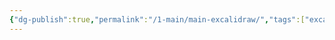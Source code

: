 ```yaml
---
{"dg-publish":true,"permalink":"/1-main/main-excalidraw/","tags":["excalidraw"]}
---
```

<style> .container {font-family: sans-serif; text-align: center;} .button-wrapper button {z-index: 1;height: 40px; width: 100px; margin: 10px;padding: 5px;} .excalidraw .App-menu_top .buttonList { display: flex;} .excalidraw-wrapper { height: 800px; margin: 50px; position: relative;} :root[dir="ltr"] .excalidraw .layer-ui__wrapper .zen-mode-transition.App-menu_bottom--transition-left {transform: none;} </style><script src="https://cdn.jsdelivr.net/npm/react@17/umd/react.production.min.js"></script><script src="https://cdn.jsdelivr.net/npm/react-dom@17/umd/react-dom.production.min.js"></script><script type="text/javascript" src="https://cdn.jsdelivr.net/npm/@excalidraw/excalidraw@0/dist/excalidraw.production.min.js"></script><div id="Mainexcalidraw.md"></div><script>(function(){const InitialData={"type":"excalidraw","version":2,"source":"https://github.com/zsviczian/obsidian-excalidraw-plugin/releases/tag/2.0.23","elements":[{"type":"image","version":246,"versionNonce":980425308,"isDeleted":false,"id":"cm8GT4xA","fillStyle":"hachure","strokeWidth":1,"strokeStyle":"solid","roughness":1,"opacity":100,"angle":0,"x":-600.3333333333334,"y":-447.2734375,"strokeColor":"transparent","backgroundColor":"transparent","width":312.00000000000006,"height":312.00000000000006,"seed":36763,"groupIds":[],"frameId":null,"roundness":null,"boundElements":[],"updated":1710096335280,"link":"[[World Map]]","locked":false,"status":"pending","fileId":"6d36276d1711a30114b725763727b9416ba9b3f8","scale":[1,1]},{"type":"text","version":152,"versionNonce":1294277507,"isDeleted":false,"id":"qLYxC3Hf","fillStyle":"solid","strokeWidth":2,"strokeStyle":"solid","roughness":1,"opacity":100,"angle":0,"x":-215,"y":-497.2734375,"strokeColor":"#fd7e14","backgroundColor":"transparent","width":417.1640625,"height":71.20000000000002,"seed":2088626029,"groupIds":[],"frameId":null,"roundness":null,"boundElements":[],"updated":1710096231600,"link":null,"locked":false,"fontSize":59.33333333333335,"fontFamily":3,"text":"Trebura Wiki","rawText":"Trebura Wiki","textAlign":"center","verticalAlign":"top","containerId":null,"originalText":"Trebura Wiki","lineHeight":1.2,"baseline":57},{"type":"text","version":333,"versionNonce":579785987,"isDeleted":false,"id":"guZjBg0I","fillStyle":"solid","strokeWidth":2,"strokeStyle":"solid","roughness":1,"opacity":100,"angle":0,"x":-503.6365534464519,"y":-406.9401041666667,"strokeColor":"#fd7e14","backgroundColor":"transparent","width":139.66395568847656,"height":35,"seed":1725971203,"groupIds":["F-yLRo0L8hcbXWjPHNBZg"],"frameId":null,"roundness":null,"boundElements":[],"updated":1710096305884,"link":null,"locked":false,"fontSize":28,"fontFamily":1,"text":"World Map","rawText":"World Map","textAlign":"center","verticalAlign":"top","containerId":null,"originalText":"World Map","lineHeight":1.25,"baseline":25},{"type":"rectangle","version":416,"versionNonce":345193635,"isDeleted":false,"id":"W3K1paMdP2P1HzrrW7_Ch","fillStyle":"solid","strokeWidth":2,"strokeStyle":"solid","roughness":1,"opacity":100,"angle":0,"x":-599.0846354166667,"y":-377.4557291666667,"strokeColor":"#fd7e14","backgroundColor":"transparent","width":317.99999999999994,"height":174.66666666666669,"seed":1971754733,"groupIds":["F-yLRo0L8hcbXWjPHNBZg"],"frameId":null,"roundness":{"type":3},"boundElements":[],"updated":1710096305884,"link":null,"locked":false},{"type":"embeddable","version":74,"versionNonce":209811053,"isDeleted":false,"id":"NvggMdEJDPQMsNGO52EXH","fillStyle":"solid","strokeWidth":2,"strokeStyle":"solid","roughness":1,"opacity":100,"angle":0,"x":-245.46028645833337,"y":-385.78906249999994,"strokeColor":"#fd7e14","backgroundColor":"transparent","width":253.33333333333337,"height":142.50000000000003,"seed":751293741,"groupIds":[],"frameId":null,"roundness":{"type":3},"boundElements":[],"updated":1710096289013,"link":"https://www.youtube.com/watch?v=wMVWF2ExMB8&ab_channel=MrPopZitakaGregLynchDermPA","locked":false,"scale":[1,1]},{"text":"📍[[Trebura Map]]","fontSize":28,"fontFamily":1,"textAlign":"center","verticalAlign":"top","baseline":25,"id":"fDhPSivx","type":"text","x":-579.7513020833335,"y":-195.78906249999994,"width":272.58123779296875,"height":35,"angle":0,"strokeColor":"#fd7e14","backgroundColor":"transparent","fillStyle":"hachure","strokeWidth":1,"strokeStyle":"solid","roughness":1,"opacity":100,"roundness":null,"seed":18359,"version":129,"versionNonce":1597793581,"updated":1710096503141,"isDeleted":false,"groupIds":[],"boundElements":[],"link":"[[Trebura Map]]","locked":false,"containerId":null,"originalText":"📍[[Trebura Map]]","rawText":"[[Trebura Map]]","lineHeight":1.25}],"appState":{"theme":"dark","viewBackgroundColor":"#ffffff","currentItemStrokeColor":"#fd7e14","currentItemBackgroundColor":"transparent","currentItemFillStyle":"solid","currentItemStrokeWidth":2,"currentItemStrokeStyle":"solid","currentItemRoughness":1,"currentItemOpacity":100,"currentItemFontFamily":1,"currentItemFontSize":28,"currentItemTextAlign":"center","currentItemStartArrowhead":null,"currentItemEndArrowhead":"arrow","scrollX":625.0846354166667,"scrollY":650.0911458333333,"zoom":{"value":1.5},"currentItemRoundness":"round","gridSize":null,"gridColor":{"Bold":"#C9C9C9FF","Regular":"#EDEDEDFF"},"currentStrokeOptions":null,"previousGridSize":null,"frameRendering":{"enabled":true,"clip":true,"name":true,"outline":true}},"files":{}};InitialData.scrollToContent=true;App=()=>{const e=React.useRef(null),t=React.useRef(null),[n,i]=React.useState({width:void 0,height:void 0});return React.useEffect(()=>{i({width:t.current.getBoundingClientRect().width,height:t.current.getBoundingClientRect().height});const e=()=>{i({width:t.current.getBoundingClientRect().width,height:t.current.getBoundingClientRect().height})};return window.addEventListener("resize",e),()=>window.removeEventListener("resize",e)},[t]),React.createElement(React.Fragment,null,React.createElement("div",{className:"excalidraw-wrapper",ref:t},React.createElement(ExcalidrawLib.Excalidraw,{ref:e,width:n.width,height:n.height,initialData:InitialData,viewModeEnabled:!0,zenModeEnabled:!0,gridModeEnabled:!1})))},excalidrawWrapper=document.getElementById("Mainexcalidraw.md");ReactDOM.render(React.createElement(App),excalidrawWrapper);})();</script>